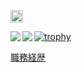 <p align="left">
  <a href="http://twitter.com/biosugar0">
    <img height="20" src="https://img.shields.io/twitter/follow/biosugar0?label=Twitter&logo=twitter&style=flat" />
  </a>
</p>
  
<a href="https://github.com/biosugar0/github-readme-stats">
  <img align="left" src="https://github-readme-stats.vercel.app/api?username=biosugar0&count_private=true&show_icons=true&theme=blue-green" />
</a>
<a href="https://github.com/biosugar0/github-readme-stats">
  <img align="left" src="https://github-readme-stats.vercel.app/api/top-langs/?username=biosugar0&hide=java,html&theme=blue-green" />
</a>

[![trophy](https://github-profile-trophy.vercel.app/?username=biosugar0&theme=onedark)](https://github.com/ryo-ma/github-profile-trophy)

[職務経歴](https://github.com/biosugar0/curriculum-vitae)
